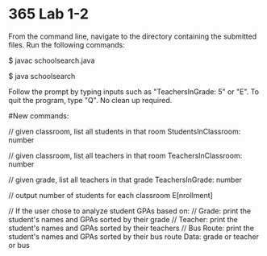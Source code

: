 # 365 Lab 1-2
From the command line, navigate to the directory containing the submitted files.  Run the following commands:

$ javac schoolsearch.java 

$ java schoolsearch


Follow the prompt by typing inputs such as "TeachersInGrade: 5" or "E".  To quit the program, type "Q". No clean up required.

#New commands: 

// given classroom, list all students in that room
StudentsInClassroom: number

// given classroom, list all teachers in that room
TeachersInClassroom: number

// given grade, list all teachers in that grade
TeachersInGrade: number

// output number of students for each classroom
E[nrollment]

// If the user chose to analyze student GPAs based on:
//    Grade: print the student's names and GPAs sorted by their grade
//    Teacher: print the student's names and GPAs sorted by their teachers
//    Bus Route: print the student's names and GPAs sorted by their bus route
Data: grade or teacher or bus


